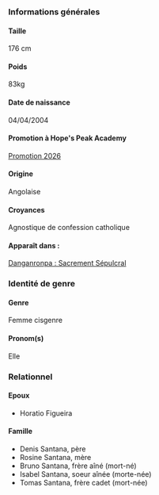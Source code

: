 [Design]: https://cdn.discordapp.com/attachments/1046041145756614686/1046041313558147152/Design.png
[FEUILLE_VOLANTE]: FinDesPhotos

[2026]: /2026
[SS]: /Sacrement_Sepulcral

### Informations générales
#### Taille
176 cm

#### Poids
83kg

#### Date de naissance
04/04/2004

#### Promotion à Hope's Peak Academy
[Promotion 2026][2026]

#### Origine
Angolaise

#### Croyances
Agnostique de confession catholique

#### Apparaît dans :
[Danganronpa : Sacrement Sépulcral][SS]

### Identité de genre
#### Genre
Femme cisgenre

#### Pronom(s)
Elle

### Relationnel
#### Epoux
- Horatio Figueira
#### Famille
- Denis Santana, père
- Rosine Santana, mère
- Bruno Santana, frère aîné (mort-né)
- Isabel Santana, soeur aînée (morte-née)
- Tomas Santana, frère cadet (mort-née)
